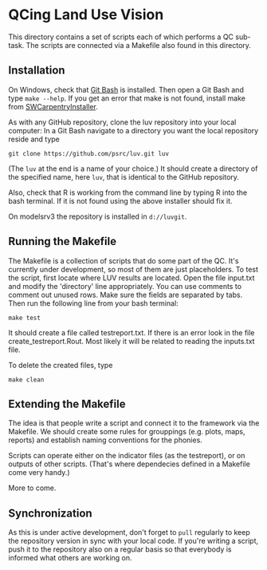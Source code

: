 # QCing Land Use Vision

This directory contains a set of scripts each of which performs a QC sub-task. The scripts are connected via a Makefile also found in this directory. 

## Installation
On Windows, check that [Git Bash](https://git-for-windows.github.io) is installed. Then open a Git Bash and type ``make --help``. If you get an error that make is not found, install make from [SWCarpentryInstaller](https://github.com/swcarpentry/windows-installer/releases/latest). 

As with any GitHub repository, clone the luv repository into your local computer: In a Git Bash navigate to a directory you want the local repository reside and type 

```
git clone https://github.com/psrc/luv.git luv
```

(The ``luv`` at the end is a name of your choice.) It should create a directory of the specified name, here ``luv``, that is identical to the GitHub repository.

Also, check that R is working from the command line by typing R into the bash terminal. If it is not found using the above installer should fix it.

On modelsrv3 the repository is installed in ``d://luvgit``.

## Running the Makefile

The Makefile is a collection of scripts that do some part of the QC. It's currently under development, so most of them are just placeholders. To test the script, first locate where LUV results are located. Open the file input.txt and modify the 'directory' line appropriately. You can use comments to comment out unused rows. Make sure the fields are separated by tabs. 
Then run the following line from your bash terminal:

```
make test
```

It should create a file called testreport.txt. If there is an error look in the file create_testreport.Rout. Most likely it will be related to reading the inputs.txt file.

To delete the created files, type

```
make clean
```


## Extending the Makefile

The idea is that people write a script and connect it to the framework via the Makefile. We should create some rules for grouppings (e.g. plots, maps, reports) and establish naming conventions for the phonies. 

Scripts can operate either on the indicator files (as the testreport), or on outputs of other scripts. (That's where dependecies defined in a Makefile come very handy.)

More to come. 

## Synchronization

As this is under active development, don't forget to ``pull`` regularly to keep the repository version in sync with your local code. If you're writing a script, push it to the repository also on a regular basis so that everybody is informed what others are working on.



